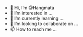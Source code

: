 - 👋 Hi, I’m @Hangmata
- 👀 I’m interested in ...
- 🌱 I’m currently learning ...
- 💞️ I’m looking to collaborate on ...
- 📫 How to reach me ...

<!---
Hangmata/Hangmata is a ✨ special ✨ repository because its `README.md` (this file) appears on your GitHub profile.
You can click the Preview link to take a look at your changes.
--->
